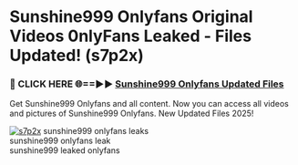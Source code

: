 # Sunshine999 Onlyfans Original Videos 0nlyFans Leaked - Files Updated! (s7p2x)

<h3>🔴 CLICK HERE 🌐==►► <a href="https://tinyurl.com/x26r9saj" rel="nofollow">Sunshine999 Onlyfans Updated Files</a></h3>

Get Sunshine999 Onlyfans and all content. Now you can access all videos and pictures of Sunshine999 Onlyfans. New Updated Files 2025!

[![s7p2x](https://i.imgur.com/LkgZPqh.gif)](https://tinyurl.com/x26r9saj)
sunshine999 onlyfans leaks<br>
sunshine999 onlyfans leak<br>
sunshine999 leaked onlyfans